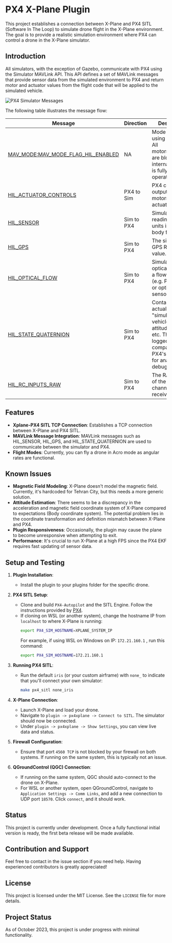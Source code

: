 # PX4 X-Plane Plugin

This project establishes a connection between X-Plane and PX4 SITL (Software In The Loop) to simulate drone flight in the X-Plane environment. The goal is to provide a realistic simulation environment where PX4 can control a drone in the X-Plane simulator.

## Introduction

All simulators, with the exception of Gazebo, communicate with PX4 using the Simulator MAVLink API. This API defines a set of MAVLink messages that provide sensor data from the simulated environment to PX4 and return motor and actuator values from the flight code that will be applied to the simulated vehicle.

![PX4 Simulator Messages](https://github.com/alireza787b/px4xplane/assets/30341941/0f7d0129-a780-4952-abef-3a858aaf6f92)


The following table illustrates the message flow:

| Message | Direction | Description |
|---------|-----------|-------------|
| [MAV_MODE:MAV_MODE_FLAG_HIL_ENABLED](https://mavlink.io/en/messages/common.html#MAV_MODE_FLAG_HIL_ENABLED) | NA | Mode flag when using simulation. All motors/actuators are blocked, but internal software is fully operational. |
| [HIL_ACTUATOR_CONTROLS](https://mavlink.io/en/messages/common.html#HIL_ACTUATOR_CONTROLS) | PX4 to Sim | PX4 control outputs (to motors, actuators). |
| [HIL_SENSOR](https://mavlink.io/en/messages/common.html#HIL_SENSOR) | Sim to PX4 | Simulated IMU readings in SI units in NED body frame. |
| [HIL_GPS](https://mavlink.io/en/messages/common.html#HIL_GPS) | Sim to PX4 | The simulated GPS RAW sensor value. |
| [HIL_OPTICAL_FLOW](https://mavlink.io/en/messages/common.html#HIL_OPTICAL_FLOW) | Sim to PX4 | Simulated optical flow from a flow sensor (e.g. PX4FLOW or optical mouse sensor). |
| [HIL_STATE_QUATERNION](https://mavlink.io/en/messages/common.html#HIL_STATE_QUATERNION) | Sim to PX4 | Contains the actual "simulated" vehicle position, attitude, speed, etc. This can be logged and compared to PX4's estimates for analysis and debugging. |
| [HIL_RC_INPUTS_RAW](https://mavlink.io/en/messages/common.html#HIL_RC_INPUTS_RAW) | Sim to PX4 | The RAW values of the RC channels received. |

## Features

- **Xplane-PX4 SITL TCP Connection**: Establishes a TCP connection between X-Plane and PX4 SITL.
- **MAVLink Message Integration**: MAVLink messages such as HIL_SENSOR, HIL_GPS, and HIL_STATE_QUATERNION are used to communicate between the simulator and PX4.
- **Flight Modes**: Currently, you can fly a drone in Acro mode as angular rates are functional.

## Known Issues

- **Magnetic Field Modeling**: X-Plane doesn't model the magnetic field. Currently, it's hardcoded for Tehran City, but this needs a more generic solution.
- **Attitude Estimation**: There seems to be a discrepancy in the acceleration and magnetic field coordinate system of X-Plane compared to expectations (Body coordinate system). The potential problem lies in the coordinate transformation and definition mismatch between X-Plane and PX4.
- **Plugin Responsiveness**: Occasionally, the plugin may cause the plane to become unresponsive when attempting to exit.
- **Performance**: It's crucial to run X-Plane at a high FPS since the PX4 EKF requires fast updating of sensor data.

## Setup and Testing

1. **Plugin Installation**:
   - Install the plugin to your plugins folder for the specific drone.

2. **PX4 SITL Setup**:
   - Clone and build `PX4-Autopilot` and the SITL Engine. Follow the instructions provided by [PX4](https://docs.px4.io/main/en/simulation/).
   - If cloning on WSL (or another system), change the hostname IP from `localhost` to where X-Plane is running:
     ```bash
     export PX4_SIM_HOSTNAME=XPLANE_SYSTEM_IP
     ```
     For example, if using WSL on Windows on IP: `172.21.160.1` ,  run this command:
     ```bash
     export PX4_SIM_HOSTNAME=172.21.160.1
     ```

3. **Running PX4 SITL**:
   - Run the default `iris` (or your custom airframe) with `none_` to indicate that you'll connect your own simulator:
     ```bash
     make px4_sitl none_iris
     ```

4. **X-Plane Connection**:
   - Launch X-Plane and load your drone.
   - Navigate to `plugin -> px4xplane -> Connect to SITL`. The simulator should now be connected.
   - Under `plugin -> px4xplane -> Show Settings`, you can view live data and status.

5. **Firewall Configuration**:
   - Ensure that port `4560 TCP` is not blocked by your firewall on both systems. If running on the same system, this is typically not an issue.

6. **QGroundControl (QGC) Connection**:
   - If running on the same system, QGC should auto-connect to the drone on X-Plane.
   - For WSL or another system, open QGroundControl, navigate to `Application Settings -> Comm Links`, and add a new connection to UDP port `18570`. Click `connect`, and it should work.

## Status

This project is currently under development. Once a fully functional initial version is ready, the first beta release will be made available.

## Contribution and Support

Feel free to contact in the issue section if you need help. Having experienced contributors is greatly appreciated!


## License

This project is licensed under the MIT License. See the `LICENSE` file for more details.

## Project Status

As of October 2023, this project is under progress with minimal functionality.
